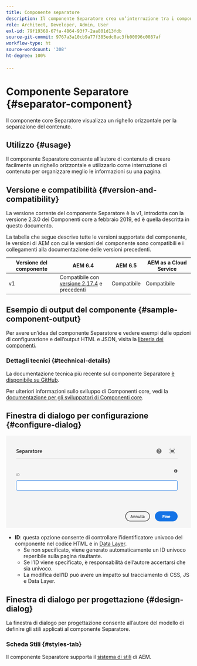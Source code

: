 ```yaml
---
title: Componente separatore
description: Il componente Separatore crea un’interruzione tra i componenti di una pagina
role: Architect, Developer, Admin, User
exl-id: 79f19368-67fa-4864-93f7-2aa801d13fdb
source-git-commit: 9767a3a10cb9a77f385edc0ac3fb00096c0087af
workflow-type: ht
source-wordcount: '308'
ht-degree: 100%

---
```


# Componente Separatore {#separator-component}

Il componente core Separatore visualizza un righello orizzontale per la separazione del contenuto.

## Utilizzo {#usage}

Il componente Separatore consente all’autore di contenuto di creare facilmente un righello orizzontale e utilizzarlo come interruzione di contenuto per organizzare meglio le informazioni su una pagina.

## Versione e compatibilità {#version-and-compatibility}

La versione corrente del componente Separatore è la v1, introdotta con la versione 2.3.0 dei Componenti core a febbraio 2019, ed è quella descritta in questo documento.

La tabella che segue descrive tutte le versioni supportate del componente, le versioni di AEM con cui le versioni del componente sono compatibili e i collegamenti alla documentazione delle versioni precedenti.

| Versione del componente | AEM 6.4 | AEM 6.5 | AEM as a Cloud Service |
|---|---|---|---|
| v1 | Compatibile con<br>[versione 2.17.4](/help/versions.md) e precedenti | Compatibile | Compatibile |

## Esempio di output del componente {#sample-component-output}

Per avere un’idea del componente Separatore e vedere esempi delle opzioni di configurazione e dell’output HTML e JSON, visita la [libreria dei componenti](https://adobe.com/go/aem_cmp_library_separator_it).

### Dettagli tecnici {#technical-details}

La documentazione tecnica più recente sul componente Separatore [è disponibile su GitHub](https://adobe.com/go/aem_cmp_tech_separator_v1_it).

Per ulteriori informazioni sullo sviluppo di Componenti core, vedi la [documentazione per gli sviluppatori di Componenti core](/help/developing/overview.md).

## Finestra di dialogo per configurazione {#configure-dialog}

![Finestra di dialogo per modifica del componente Separatore](/help/assets/separator-edit.png)

* **ID**: questa opzione consente di controllare l’identificatore univoco del componente nel codice HTML e in [Data Layer](/help/developing/data-layer/overview.md).
   * Se non specificato, viene generato automaticamente un ID univoco reperibile sulla pagina risultante.
   * Se l’ID viene specificato, è responsabilità dell’autore accertarsi che sia univoco.
   * La modifica dell’ID può avere un impatto sul tracciamento di CSS, JS e Data Layer.

## Finestra di dialogo per progettazione {#design-dialog}

La finestra di dialogo per progettazione consente all’autore del modello di definire gli stili applicati al componente Separatore.

### Scheda Stili {#styles-tab}

Il componente Separatore supporta il [sistema di stili](/help/get-started/authoring.md#component-styling) di AEM.
